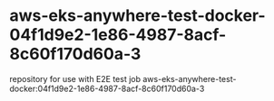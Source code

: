 # aws-eks-anywhere-test-docker-04f1d9e2-1e86-4987-8acf-8c60f170d60a-3
repository for use with E2E test job aws-eks-anywhere-test-docker:04f1d9e2-1e86-4987-8acf-8c60f170d60a-3
